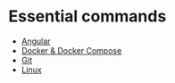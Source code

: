 # Essential commands

* [Angular](angular.md)
* [Docker & Docker Compose](docker.md)
* [Git](git.md)
* [Linux](linux.md)
